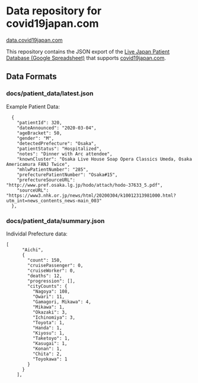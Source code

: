 # Data repository for covid19japan.com

[data.covid19japan.com](https://data.covid19japan.com)

This repository contains the JSON export of the [Live Japan Patient Database (Google Spreadsheet)](https://docs.google.com/spreadsheets/d/1jfB4muWkzKTR0daklmf8D5F0Uf_IYAgcx_-Ij9McClQ/edit#gid=0) that supports [covid19japan.com](https://covid19japan.com).

## Data Formats

### docs/patient_data/latest.json

Example Patient Data:
```
  {
    "patientId": 320,
    "dateAnnounced": "2020-03-04",
    "ageBracket": 50,
    "gender": "M",
    "detectedPrefecture": "Osaka",
    "patientStatus": "Hospitalized",
    "notes": "Dinner with Arc attendee",
    "knownCluster": "Osaka Live House Soap Opera Classics Umeda, Osaka Americamura FANJ Twice",
    "mhlwPatientNumber": "285",
    "prefecturePatientNumber": "Osaka#15",
    "prefectureSourceURL": "http://www.pref.osaka.lg.jp/hodo/attach/hodo-37633_5.pdf",
    "sourceURL": "https://www3.nhk.or.jp/news/html/20200304/k10012313981000.html?utm_int=news_contents_news-main_003"
  },
```

### docs/patient_data/summary.json

Individal Prefecture data:
```
[
      "Aichi",
      {
        "count": 150,
        "cruisePassenger": 0,
        "cruiseWorker": 0,
        "deaths": 12,
        "progression": [],
        "cityCounts": {
          "Nagoya": 108,
          "Owari": 11,
          "Gamagori, Mikawa": 4,
          "Mikawa": 1,
          "Okazaki": 3,
          "Ichinomiya": 3,
          "Toyota": 1,
          "Handa": 1,
          "Kiyosu": 1,
          "Taketoyo": 1,
          "Kasugai": 1,
          "Konan": 1,
          "Chita": 2,
          "Toyokawa": 1
        }
      }
    ],
```

